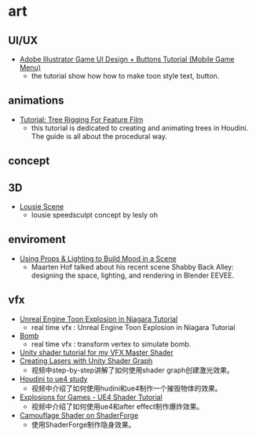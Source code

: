 # art

## UI/UX
  * [Adobe Illustrator Game UI Design + Buttons Tutorial (Mobile Game Menu)](https://www.youtube.com/watch?v=9NYHe4fsGCQ)
    * the tutorial show how how to make toon style text, button.

## animations
  * [Tutorial: Tree Rigging For Feature Film](https://80.lv/articles/tutorial-tree-rigging-for-feature-film/)
    * this tutorial is dedicated to creating and animating trees in Houdini. The guide is all about the procedural way.

## concept

## 3D
  * [Lousie Scene](https://blenderartists.org/t/lousie/1163322)
    * lousie speedsculpt concept by lesly oh

## enviroment
  * [Using Props & Lighting to Build Mood in a Scene](https://80.lv/articles/001agt-shabby-back-alley-rendering-lighting-in-eevee/)
    * Maarten Hof talked about his recent scene Shabby Back Alley: designing the space, lighting, and rendering in Blender EEVEE.

## vfx
  * [Unreal Engine Toon Explosion in Niagara Tutorial](https://cghow.com/unreal-engine-toon-explosion-in-niagara-tutorial/)
    * real time vfx : Unreal Engine Toon Explosion in Niagara Tutorial
  * [Bomb](https://realtimevfx.com/t/sifas-sketchbook/9265/15)
    * real time vfx : transform vertex to simulate bomb.
  * [Unity shader tutorial for my VFX Master Shader](https://realtimevfx.com/t/unity-shader-tutorial-for-my-vfx-master-shader/9309)
  * [Creating Lasers with Unity Shader Graph](https://realtimevfx.com/t/creating-lasers-with-unity-shader-graph/8835)
    * 视频中step-by-step讲解了如何使用shader graph创建激光效果。
  * [Houdini to ue4 study](https://realtimevfx.com/t/houdini-to-ue4-study/9103/9)
    * 视频中介绍了如何使用hudini和ue4制作一个摧毁物体的效果。
  * [Explosions for Games - UE4 Shader Tutorial](https://realtimevfx.com/t/explosions-for-games-ue4-shader-tutorial/9230)
    * 视频中介绍了如何使用ue4和after effect制作爆炸效果。
  * [Camouflage Shader on ShaderForge](https://www.patreon.com/posts/camouflage-on-27190908)
    * 使用ShaderForge制作隐身效果。
